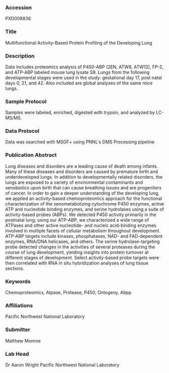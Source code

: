 ### Accession
PXD008836

### Title
Multifunctional Activity-Based Protein Profiling of the Developing Lung

### Description
Data includes proteomics analysis of P450-ABP (2EN, ATW8, ATW12), FP-2, and ATP-ABP labeled mouse lung lysate S9. Lungs from the following developmental stages were used in the study: gestational day 17, post natal days 0, 21, and 42. Also included are global analyses of the same mice lungs.

### Sample Protocol
Samples were labeled, enriched, digested with trypsin, and analyzed by LC-MS/MS.

### Data Protocol
Data was searched with MSGF+ using PNNL's DMS Processing pipeline

### Publication Abstract
Lung diseases and disorders are a leading cause of death among infants. Many of these diseases and disorders are caused by premature birth and underdeveloped lungs. In addition to developmentally related disorders, the lungs are exposed to a variety of environmental contaminants and xenobiotics upon birth that can cause breathing issues and are progenitors of cancer. In order to gain a deeper understanding of the developing lung, we applied an activity-based chemoproteomics approach for the functional characterization of the xenometabolizing cytochrome P450 enzymes, active ATP and nucleotide binding enzymes, and serine hydrolases using a suite of activity-based probes (ABPs). We detected P450 activity primarily in the postnatal lung; using our ATP-ABP, we characterized a wide range of ATPases and other active nucleotide- and nucleic acid-binding enzymes involved in multiple facets of cellular metabolism throughout development. ATP-ABP targets include kinases, phosphatases, NAD- and FAD-dependent enzymes, RNA/DNA helicases, and others. The serine hydrolase-targeting probe detected changes in the activities of several proteases during the course of lung development, yielding insights into protein turnover at different stages of development. Select activity-based probe targets were then correlated with RNA in situ hybridization analyses of lung tissue sections.

### Keywords
Chemoproteomics, Atpase, Protease, P450, Ontogeny, Abpp

### Affiliations
Pacific Northwest National Laboratory

### Submitter
Matthew Monroe

### Lab Head
Dr Aaron Wright
Pacific Northwest National Laboratory


